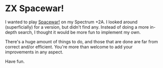 # ZX Spacewar!

I wanted to play [Spacewar!](https://en.wikipedia.org/wiki/Spacewar!) on my Spectrum +2A. I looked around (superficially) for a version, but didn't find any. Instead of doing a more in-depth search, I thought it would be more fun to implement my own.

There's a huge amount of things to do, and those that are done are far from correct and/or efficient. You're more than welcome to add your improvements in any aspect.

Have fun.

